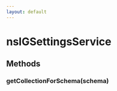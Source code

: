 ```yaml
---
layout: default
---
```


# nsIGSettingsService #

## Methods ##

### getCollectionForSchema(schema) ###
